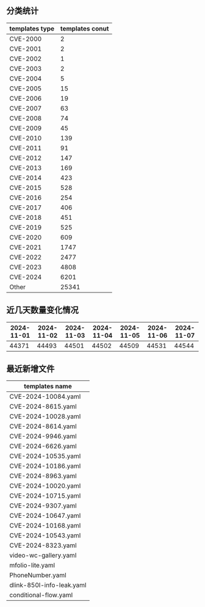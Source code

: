 ## 分类统计
| templates type | templates conut | 
| --- | --- |
| CVE-2000 | 2 |
| CVE-2001 | 2 |
| CVE-2002 | 1 |
| CVE-2003 | 2 |
| CVE-2004 | 5 |
| CVE-2005 | 15 |
| CVE-2006 | 19 |
| CVE-2007 | 63 |
| CVE-2008 | 74 |
| CVE-2009 | 45 |
| CVE-2010 | 139 |
| CVE-2011 | 91 |
| CVE-2012 | 147 |
| CVE-2013 | 169 |
| CVE-2014 | 423 |
| CVE-2015 | 528 |
| CVE-2016 | 254 |
| CVE-2017 | 406 |
| CVE-2018 | 451 |
| CVE-2019 | 525 |
| CVE-2020 | 609 |
| CVE-2021 | 1747 |
| CVE-2022 | 2477 |
| CVE-2023 | 4808 |
| CVE-2024 | 6201 |
| Other | 25341 |
## 近几天数量变化情况
|2024-11-01 | 2024-11-02 | 2024-11-03 | 2024-11-04 | 2024-11-05 | 2024-11-06 | 2024-11-07|
|--- | ------ | ------ | ------ | ------ | ------ | ---|
|44371 | 44493 | 44501 | 44502 | 44509 | 44531 | 44544|
## 最近新增文件
| templates name | 
| --- |
| CVE-2024-10084.yaml |
| CVE-2024-8615.yaml |
| CVE-2024-10028.yaml |
| CVE-2024-8614.yaml |
| CVE-2024-9946.yaml |
| CVE-2024-6626.yaml |
| CVE-2024-10535.yaml |
| CVE-2024-10186.yaml |
| CVE-2024-8963.yaml |
| CVE-2024-10020.yaml |
| CVE-2024-10715.yaml |
| CVE-2024-9307.yaml |
| CVE-2024-10647.yaml |
| CVE-2024-10168.yaml |
| CVE-2024-10543.yaml |
| CVE-2024-8323.yaml |
| video-wc-gallery.yaml |
| mfolio-lite.yaml |
| PhoneNumber.yaml |
| dlink-850l-info-leak.yaml |
| conditional-flow.yaml |
